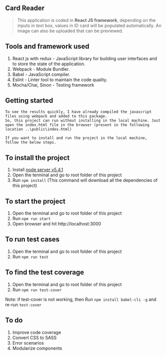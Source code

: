 ## Card Reader

> This application is coded in **React JS framework**, depending on the inputs in text box, values in ID card will be populated automatically. An image can also be uploaded that can be previewed. 

## Tools and framework used

1. React js with redux - JavaScript library for building user interfaces and to store the state of the application. 
2. Webpack -  Module Bundler.
3. Babel - JavaScript compiler.
4. Eslint - Linter tool to maintain the code quality.
5. Mocha/Chai, Sinon - Testing framework 

## Getting started

```
To see the results quickly, I have already compiled the javascript files using webpack and added to this package.
So, this project can run without installing in the local machine. Just open the index.html file in the browser (present in the following location ..\public\index.html)
```

```
If you want to install and run the project in the local machine, follow the below steps.
```

## To install the project

1. Install [node server v5.4.1](https://nodejs.org/download/release/v5.4.1/)
2. Open the terminal and go to root folder of this project 
3. Run `npm install`  (This command will download all the dependencies of this project)

## To start the project

1. Open the terminal and go to root folder of this project 
2. Run `npm run start`
3. Open browser and hit http://localhost:3000

## To run test cases 

1. Open the terminal and go to root folder of this project 
2. Run `npm run test`

## To find the test coverage

1. Open the terminal and go to root folder of this project 
2. Run `npm run test-cover`

Note: if test-cover is not working, then Run `npm install babel-cli -g` and re-run `test-cover`


## To do 

1. Improve code coverage 
2. Convert CSS to SASS
3. Error scenarios
4. Modularize components

